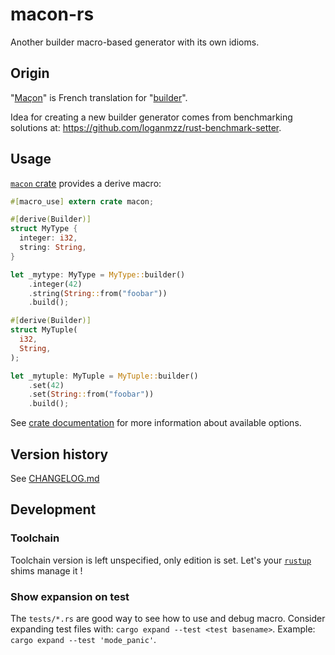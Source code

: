 # macon-rs

Another builder macro-based generator with its own idioms.

## Origin

"[Maçon](https://fr.wiktionary.org/wiki/ma%C3%A7on#Nom_commun_2)" is French translation for "[builder](https://www.wordreference.com/enfr/builder)".

Idea for creating a new builder generator comes from benchmarking solutions at: https://github.com/loganmzz/rust-benchmark-setter.

## Usage

[`macon` crate](https://crates.io/crates/macon) provides a derive macro:

```rust
#[macro_use] extern crate macon;

#[derive(Builder)]
struct MyType {
  integer: i32,
  string: String,
}

let _mytype: MyType = MyType::builder()
    .integer(42)
    .string(String::from("foobar"))
    .build();

#[derive(Builder)]
struct MyTuple(
  i32,
  String,
);

let _mytuple: MyTuple = MyTuple::builder()
    .set(42)
    .set(String::from("foobar"))
    .build();
```

See [crate documentation](https://docs.rs/macon/latest/macon/) for more information about available options.

## Version history

See [CHANGELOG.md](./CHANGELOG.md)

## Development

### Toolchain

Toolchain version is left unspecified, only edition is set. Let's your [`rustup`](https://rustup.rs/) shims manage it !

### Show expansion on test

The `tests/*.rs` are good way to see how to use and debug macro. Consider expanding test files with: `cargo expand --test <test basename>`. Example: `cargo expand --test 'mode_panic'`.
